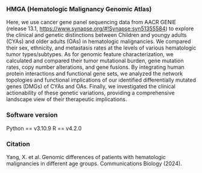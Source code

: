 ### HMGA (Hematologic Malignancy Genomic Atlas) ###
Here, we use cancer gene panel sequencing data from AACR GENIE (release 13.1, https://www.synapse.org/#!Synapse:syn51355584) to explore the clinical and genetic distinctions between Children and youngy adults (CYAs) and older adults (OAs) in hematologic malignancies. We compared their sex, ethnicity, and metastasis rates at the levels of various hematologic tumor types/subtypes. As for genomic feature characterization, we calculated and compared their tumor mutational burden, gene mutation rates, copy number alterations, and gene fusions. By integrating human protein interactions and functional gene sets, we analyzed the network topologies and functional implications of our identified differentially mutated genes (DMGs) of CYAs and OAs. Finally, we investigated the clinical actionability of these genetic variations, providing a comprehensive landscape view of their therapeutic implications.

### Software version ###
Python == v3.10.9
R == v4.2.0


### Citation ###
Yang, X. et al. Genomic differences of patients with hematologic malignancies in different age groups. Communications Biology (2024). 
